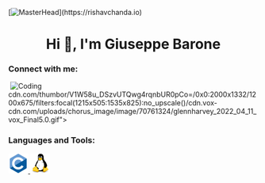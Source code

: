 [![MasterHead](https://1.bp.blogspot.com/-7A4WynwLsM...)](https://rishavchanda.io)
<h1 align="center">Hi 👋, I'm Giuseppe Barone</h1>
<h3 align="left">Connect with me:</h3>
<img align="right" alt="Coding" width="500" src="https://gifdb.com/images/high/animated-angry-man-coding-u40xyqr26qyez70f.gif">

cdn.com/thumbor/V1W58u_DSzvUTQwg4rqnbUR0pCo=/0x0:2000x1332/1200x675/filters:focal(1215x505:1535x825):no_upscale()/cdn.vox-cdn.com/uploads/chorus_image/image/70761324/glennharvey_2022_04_11_vox_Final5.0.gif">

<p align="left">
</p>

<h3 align="left">Languages and Tools:</h3>
<p align="left"> <a href="https://www.cprogramming.com/" target="_blank" rel="noreferrer"> <img src="https://raw.githubusercontent.com/devicons/devicon/master/icons/c/c-original.svg" alt="c" width="40" height="40"/> </a> <a href="https://www.linux.org/" target="_blank" rel="noreferrer"> <img src="https://raw.githubusercontent.com/devicons/devicon/master/icons/linux/linux-original.svg" alt="linux" width="40" height="40"/> </a> </p>


